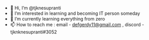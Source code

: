 - 👋 Hi, I’m @tjknesupranti
- 👀 I’m interested in learning and becoming IT person someday
- 🌱 I’m currently learning everything from zero
- 📫 How to reach me : email - defgerdy11@gmail.com , discord - tjknknesupranti#3052


<!---
tjknesupranti/tjknesupranti is a ✨ special ✨ repository because its `README.md` (this file) appears on your GitHub profile.
You can click the Preview link to take a look at your changes.
--->
